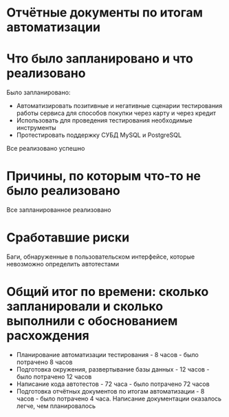 # Отчётные документы по итогам автоматизации

# Что было запланировано и что реализовано
Было запланировано:
* Автоматизировать позитивные и негативные сценарии тестирования работы сервиса для способов покупки через карту и через кредит
* Использовать для проведения тестирования необходимые инструменты
* Протестировать поддержку СУБД MySQL и PostgreSQL

 Все реализовано успешно

# Причины, по которым что-то не было реализовано
Все запланированное реализовано

# Сработавшие риски
Баги, обнаруженные в пользовательском интерфейсе, которые невозможно определить автотестами

# Общий итог по времени: сколько запланировали и сколько выполнили с обоснованием расхождения
* Планирование автоматизации тестирования - 8 часов - было потрачено 8 часов
* Подготовка окружения, развертывание базы данных - 12 часов - было потрачено 12 часов
* Написание кода автотестов - 72 часа - было потрачено 72 часов
* Подготовка отчётных документов по итогам автоматизации - 8 часов - было потрачено 4 часа. Написание документации оказалось легче, чем планировалось
